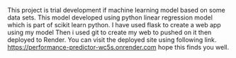 This project is trial development if machine learning model based on some data sets.
This model developed using python linear regression model which is part of scikit learn python.
I have used flask to create a web app using my model
Then i used git to create my web to pushed on it then deployed to Render.
You can visit the deployed site using following link.
https://performance-predictor-wc5s.onrender.com
hope this finds you well. 

